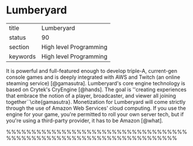 # Lumberyard


|          |                        |
| -------- | ---------------------- |
| title    | Lumberyard             | 
| status   | 90                     |
| section  | High level Programming |
| keywords | High level Programming |


     
It is powerful and full-featured enough to develop triple-A,
current-gen console games and is deeply integrated with AWS and Twitch
(an online steaming service) [@gamasutra]. Lumberyard's core
engine technology is based on Crytek's CryEngine [@hands]. The
goal is ''creating experiences that embrace the notion of a player,
broadcaster, and viewer all joining
together``\cite{gamasutra}. Monetization for Lumberyard will come
strictly through the use of Amazon Web Services' cloud computing. If
you use the engine for your game, you're permitted to roll your own
server tech, but if you're using a third-party provider, it has to be
Amazon [@what].

%%%%%%%%%%%%%%%%%%%%%%%%%%%%%%%%%%%%%%%%%%%%%%%%%%%%%%%%%%%%%%%%%%%%%%
